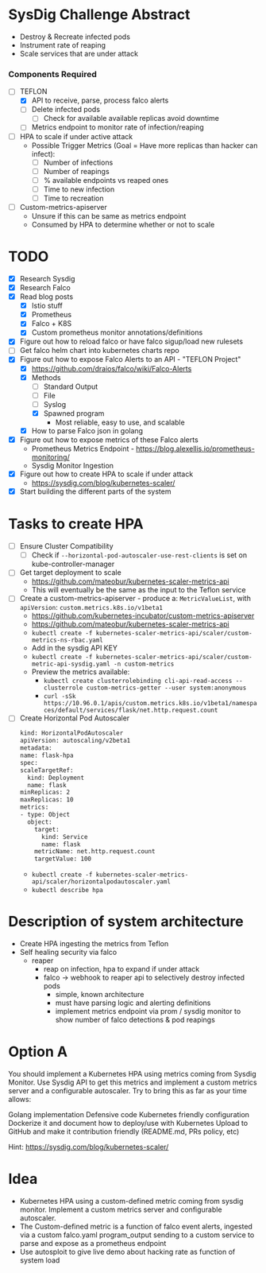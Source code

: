 # SysDig Challenge Abstract
  - Destroy & Recreate infected pods
  - Instrument rate of reaping
  - Scale services that are under attack

### Components Required
  - [ ] TEFLON
    - [X] API to receive, parse, process falco alerts
    - [ ] Delete infected pods
      - [ ] Check for available available replicas avoid downtime
    - [ ] Metrics endpoint to monitor rate of infection/reaping
  - [ ] HPA to scale if under active attack
    - Possible Trigger Metrics (Goal = Have more replicas than hacker can infect):
      - [ ] Number of infections
      - [ ] Number of reapings
      - [ ] % available endpoints vs reaped ones
      - [ ] Time to new infection
      -[ ] Time to recreation
  - [ ] Custom-metrics-apiserver
    - Unsure if this can be same as metrics endpoint
    - Consumed by HPA to determine whether or not to scale

# TODO
  - [X] Research Sysdig
  - [X] Research Falco
  - [X] Read blog posts
    - [X] Istio stuff
    - [X] Prometheus
    - [X] Falco + K8S
    - [X] Custom prometheus monitor annotations/definitions
  - [X] Figure out how to reload falco or have falco sigup/load new rulesets
  - [ ] Get falco helm chart into kubernetes charts repo
  - [X] Figure out how to expose Falco Alerts to an API - "TEFLON Project"
    - [X] https://github.com/draios/falco/wiki/Falco-Alerts
    - [X] Methods
      - [ ] Standard Output
      - [ ] File
      - [ ] Syslog
      - [X] Spawned program
        - Most reliable, easy to use, and scalable
    - [X] How to parse Falco json in golang
  - [X] Figure out how to expose metrics of these Falco alerts
    - Prometheus Metrics Endpoint - https://blog.alexellis.io/prometheus-monitoring/
    - Sysdig Monitor Ingestion
  - [X] Figure out how to create HPA to scale if under attack
    - https://sysdig.com/blog/kubernetes-scaler/
  - [X] Start building the different parts of the system

# Tasks to create HPA
  - [ ] Ensure Cluster Compatibility
    - [ ] Check if `--horizontal-pod-autoscaler-use-rest-clients` is set on kube-controller-manager
  - [ ] Get target deployment to scale
    - https://github.com/mateobur/kubernetes-scaler-metrics-api
    - This will eventually be the same as the input to the Teflon service
  - [ ] Create a custom-metrics-apiserver - produce a: `MetricValueList`, with `apiVersion`: `custom.metrics.k8s.io/v1beta1`
    - https://github.com/kubernetes-incubator/custom-metrics-apiserver
    - https://github.com/mateobur/kubernetes-scaler-metrics-api
    - `kubectl create -f kubernetes-scaler-metrics-api/scaler/custom-metrics-ns-rbac.yaml`
    - Add in the sysdig API KEY
    - `kubectl create -f kubernetes-scaler-metrics-api/scaler/custom-metric-api-sysdig.yaml -n custom-metrics`
    - Preview the metrics available:
      - `kubectl create clusterrolebinding cli-api-read-access --clusterrole custom-metrics-getter --user system:anonymous`
      - `curl -sSk https://10.96.0.1/apis/custom.metrics.k8s.io/v1beta1/namespaces/default/services/flask/net.http.request.count`
  - [ ] Create Horizontal Pod Autoscaler
      ```bash
    kind: HorizontalPodAutoscaler
    apiVersion: autoscaling/v2beta1
    metadata:
      name: flask-hpa
    spec:
      scaleTargetRef:
        kind: Deployment
        name: flask
      minReplicas: 2
      maxReplicas: 10
      metrics:
      - type: Object
        object:
          target:
            kind: Service
            name: flask
          metricName: net.http.request.count
          targetValue: 100
    ```
    - `kubectl create -f kubernetes-scaler-metrics-api/scaler/horizontalpodautoscaler.yaml`
    - `kubectl describe hpa`

# Description of system architecture
  - Create HPA ingesting the metrics from Teflon
  - Self healing security via falco
    - reaper
      - reap on infection, hpa to expand if under attack
      - falco -> webhook to reaper api to selectively destroy infected pods
        - simple, known architecture
        - must have parsing logic and alerting definitions
        - implement metrics endpoint via prom / sysdig monitor to show number of falco detections & pod reapings

# Option A
You should implement a Kubernetes HPA using metrics coming from Sysdig Monitor. Use Sysdig API to get this metrics and implement a custom metrics server and a configurable autoscaler. Try to bring this as far as your time allows:

Golang implementation
Defensive code
Kubernetes friendly configuration
Dockerize it and document how to deploy/use with Kubernetes
Upload to GitHub and make it contribution friendly (README.md, PRs policy, etc)

Hint: https://sysdig.com/blog/kubernetes-scaler/
# Idea
  - Kubernetes HPA using a custom-defined metric coming from sysdig monitor. Implement a custom metrics server and configurable autoscaler.
  - The Custom-defined metric is a function of falco event alerts, ingested via a custom falco.yaml program_output sending to a custom service to parse and expose as a prometheus endpoint
  - Use autosploit to give live demo about hacking rate as function of system load
